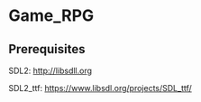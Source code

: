 # Game_RPG

## Prerequisites

SDL2: http://libsdll.org

SDL2_ttf: https://www.libsdl.org/projects/SDL_ttf/
